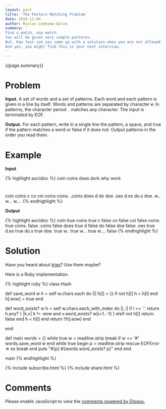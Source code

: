 ```yaml
---
layout: post
title: 'The Pattern Matching Problem'
date: 2016-11-04
author: Ruslan Ledesma-Garza
summary: '
Find a match, any match.
You will be given very simple patterns.
But, how fast can you come up with a solution when you are not allowed to use your regexp library?
And yes, you might find this in your next interview.
'
---
```


{{page.summary}}

# Problem

**Input.**
A set of words and a set of patterns.  Each word and each pattern is
given in a line by itself.  Words and patterns are separated by
character `#`.  In patterns, the character period `.` matches any
character.  The input is terminated by EOF.

**Output.**
For each pattern, write in a single line the pattern, a space, and
true if the pattern matches a word or false if it does not.  Output
patterns in the order you read them.

# Example

**Input**

{% highlight asciidoc %}
coin
coins
does
dork
why
work
#
coin
coins
c
co
coi
coins
coins.
.coins
does
d
do
doe
.oes
d.es
do.s
doe.
w..
w...
w....
{% endhighlight %}

**Output**

{% highlight asciidoc %}
coin true
coins true
c false
co false
coi false
coins true
coins. false
.coins false
does true
d false
do false
doe false
.oes true
d.es true
do.s true
doe. true
w.. true
w... true
w.... false
{% endhighlight %}

# Solution

Have you heard about [tries](https://en.wikipedia.org/wiki/Trie)?
Use them maybe?

Here is a Ruby implementation.

{% highlight ruby %}
class Hash

  def save_word w
    h = self
    w.chars.each do |l|
      h[l] = {} if not h[l]
      h = h[l]
    end
    h[:eow] = true
  end

  def word_exists? w
    h = self
    w.chars.each_with_index do |l, i|
      if l == '.'
        return h.any? { |k,v| k != :eow and v.word_exists? w[i+1..-1] }
      elsif not h[l]
        return false
      end
      h = h[l]
    end
    return !!h[:eow]
  end

end

def main
  words = {}
  while true
    w = readline.strip
    break if w == '#'
    words.save_word w
  end
  while true
    begin
      p = readline.strip
    rescue EOFError => ex
      break
    end
    puts "#{p} #{words.word_exists? p}"
  end
end

main
{% endhighlight %}


{% include subscribe.html %}
{% include share.html %}

# Comments

<div id="disqus_thread"></div>
<script>
    /**
     *  RECOMMENDED CONFIGURATION VARIABLES: EDIT AND UNCOMMENT THE SECTION BELOW TO INSERT DYNAMIC VALUES FROM YOUR PLATFORM OR CMS.
     *  LEARN WHY DEFINING THESE VARIABLES IS IMPORTANT: https://disqus.com/admin/universalcode/#configuration-variables
     */
    var disqus_config = function () {
        this.page.url = 'http://ruslanledesma.com/2016/11/04/the-pattern-matching-problem.html';  // Replace PAGE_URL with your page's canonical URL variable
        this.page.identifier = '2016-11-04-the-pattern-matching-problem'; // Replace PAGE_IDENTIFIER with your page's unique identifier variable
    };
    (function() {  // DON'T EDIT BELOW THIS LINE
        var d = document, s = d.createElement('script');

        s.src = '//definecode.disqus.com/embed.js';

        s.setAttribute('data-timestamp', +new Date());
        (d.head || d.body).appendChild(s);
    })();
</script>
<noscript>Please enable JavaScript to view the <a
        href="https://disqus.com/?ref_noscript"
        rel="nofollow">comments powered by Disqus.</a></noscript>

